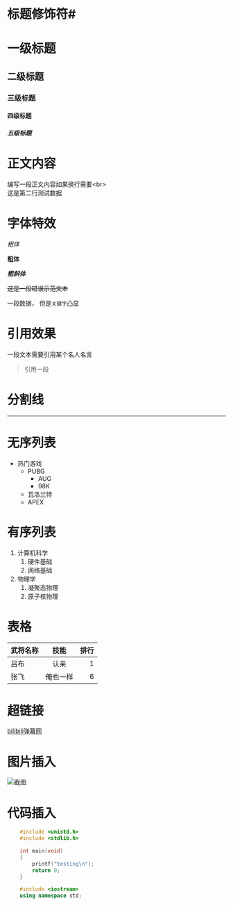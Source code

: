 

# 标题修饰符\#

# 一级标题
## 二级标题
### 三级标题
#### 四级标题
##### 五级标题

# 正文内容

  编写一段正文内容如果换行需要\<br\><br>这是第二行测试数据

# 字体特效

  *粗体*

  **粗体**

  ***粗斜体***

  ~~这是一段错误示范文本~~

  一段数据， 但是`关键字`凸显

# 引用效果

  一段文本需要引用某个名人名言<br>
  > 引用一段

# 分割线

---

# 无序列表

* 热门游戏
  * PUBG
    * AUG
    * 98K
  * 瓦洛兰特
  * APEX

# 有序列表

1. 计算机科学
   1. 硬件基础
   2. 网络基础
2. 物理学
   1. 凝聚态物理
   2. 原子核物理

# 表格

武将名称|技能|排行
--|:--:|--:
吕布|认亲|1
张飞|俺也一样|6

# 超链接

[bilibili弹幕网](https://www.bilibili.com "点击访问b站")

# 图片插入
![截图](C://Users//cui88//Desktop//333.jpg "悬停")

# 代码插入

```c
	#include <unistd.h>
	#include <stdlib.h>

	int main(void)
	{
		printf("testing\n");
		return 0;
	}
```
```cpp
	#include <iostream>
	using namespace std;
```
